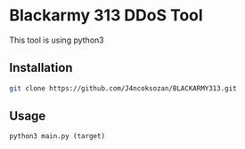 # Blackarmy 313 DDoS Tool 
This tool is using python3
## Installation



```bash
git clone https://github.com/J4ncoksozan/BLACKARMY313.git
```

## Usage

```
python3 main.py (target)
```

